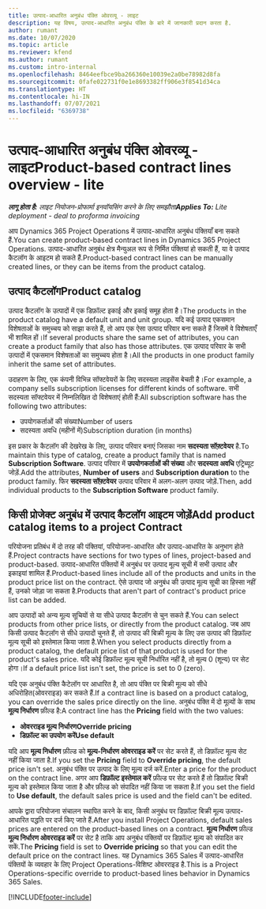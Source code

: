 ```yaml
---
title: उत्पाद-आधारित अनुबंध पंक्ति ओवरव्यू - लाइट
description: यह विषय, उत्पाद-आधारित अनुबंध पंक्ति के बारे में जानकारी प्रदान करता है.
author: rumant
ms.date: 10/07/2020
ms.topic: article
ms.reviewer: kfend
ms.author: rumant
ms.custom: intro-internal
ms.openlocfilehash: 8464eefbce9ba266360e10039e2a0be78982d8fa
ms.sourcegitcommit: 0fafe022731f0e1e8693382ff906e3f8541d34ca
ms.translationtype: HT
ms.contentlocale: hi-IN
ms.lasthandoff: 07/07/2021
ms.locfileid: "6369738"
---
```

# <a name="product-based-contract-lines-overview---lite"></a><span data-ttu-id="a2a6c-103">उत्पाद-आधारित अनुबंध पंक्ति ओवरव्यू - लाइट</span><span class="sxs-lookup"><span data-stu-id="a2a6c-103">Product-based contract lines overview - lite</span></span>

<span data-ttu-id="a2a6c-104">_**लागू होता है:** लाइट नियोजन-प्रोफार्मा इनवॉयसिंग करने के लिए समझौता_</span><span class="sxs-lookup"><span data-stu-id="a2a6c-104">_**Applies To:** Lite deployment - deal to proforma invoicing_</span></span>

<span data-ttu-id="a2a6c-105">आप Dynamics 365 Project Operations में उत्पाद-आधारित अनुबंध पंक्तियाँ बना सकते हैं.</span><span class="sxs-lookup"><span data-stu-id="a2a6c-105">You can create product-based contract lines in Dynamics 365 Project Operations.</span></span> <span data-ttu-id="a2a6c-106">उत्पाद-आधारित अनुबंध क्षेत्र मैन्युअल रूप से निर्मित पंक्तियां हो सकती हैं, या वे उत्पाद कैटलॉग के आइटम हो सकते हैं.</span><span class="sxs-lookup"><span data-stu-id="a2a6c-106">Product-based contract lines can be manually created lines, or they can be items from the product catalog.</span></span>

## <a name="product-catalog"></a><span data-ttu-id="a2a6c-107">उत्पाद कैटलॉग</span><span class="sxs-lookup"><span data-stu-id="a2a6c-107">Product catalog</span></span>

<span data-ttu-id="a2a6c-108">उत्पाद कैटलॉग के उत्पादों में एक डिफ़ॉल्ट इकाई और इकाई समूह होता है।</span><span class="sxs-lookup"><span data-stu-id="a2a6c-108">The products in the product catalog have a default unit and unit group.</span></span> <span data-ttu-id="a2a6c-109">यदि कई उत्पाद एकसमान विशेषताओं के समुच्चय को साझा करते हैं, तो आप एक ऐसा उत्पाद परिवार बना सकते हैं जिसमें वे विशेषताएँ भी शामिल हों।</span><span class="sxs-lookup"><span data-stu-id="a2a6c-109">If several products share the same set of attributes, you can create a product family that also has those attributes.</span></span> <span data-ttu-id="a2a6c-110">एक उत्पाद परिवार के सभी उत्पादों में एकसमान विशेषताओं का समुच्चय होता है।</span><span class="sxs-lookup"><span data-stu-id="a2a6c-110">All the products in one product family inherit the same set of attributes.</span></span>

<span data-ttu-id="a2a6c-111">उदाहरण के लिए, एक कंपनी विभिन्न सॉफ्टवेयरों के लिए सदस्यता लाइसेंस बेचती है।</span><span class="sxs-lookup"><span data-stu-id="a2a6c-111">For example, a company sells subscription licenses for different kinds of software.</span></span> <span data-ttu-id="a2a6c-112">सभी सदस्यता सॉफ्टवेयर में निम्नलिखित दो विशेषताएं होती हैं:</span><span class="sxs-lookup"><span data-stu-id="a2a6c-112">All subscription software has the following two attributes:</span></span>

- <span data-ttu-id="a2a6c-113">उपयोगकर्ताओं की संख्या</span><span class="sxs-lookup"><span data-stu-id="a2a6c-113">Number of users</span></span>
- <span data-ttu-id="a2a6c-114">सदस्यता अवधि (महीनों में)</span><span class="sxs-lookup"><span data-stu-id="a2a6c-114">Subscription duration (in months)</span></span>

<span data-ttu-id="a2a6c-115">इस प्रकार के कैटलॉग की देखरेख के लिए, उत्पाद परिवार बनाएं जिसका नाम **सदस्यता सॉफ़्टवेयर** है.</span><span class="sxs-lookup"><span data-stu-id="a2a6c-115">To maintain this type of catalog, create a product family that is named **Subscription Software**.</span></span> <span data-ttu-id="a2a6c-116">उत्पाद परिवार में **उपयोगकर्ताओं की संख्या** और **सदस्यता अवधि** एट्रिब्यूट जोड़ें.</span><span class="sxs-lookup"><span data-stu-id="a2a6c-116">Add the attributes, **Number of users** and **Subscription duration** to the product family.</span></span> <span data-ttu-id="a2a6c-117">फिर **सदस्यता सॉफ़्टवेयर** उत्पाद परिवार में अलग-अलग उत्पाद जोड़ें.</span><span class="sxs-lookup"><span data-stu-id="a2a6c-117">Then, add individual products to the **Subscription Software** product family.</span></span>

## <a name="add-product-catalog-items-to-a-project-contract"></a><span data-ttu-id="a2a6c-118">किसी प्रोजेक्ट अनुबंध में उत्पाद कैटलॉग आइटम जोडे़ं</span><span class="sxs-lookup"><span data-stu-id="a2a6c-118">Add product catalog items to a project Contract</span></span>

<span data-ttu-id="a2a6c-119">परियोजना प्रतिबंध में दो तरह की पंक्तियां, परियोजना-आधारित और उत्पाद-आधारित के अनुभाग होते हैं.</span><span class="sxs-lookup"><span data-stu-id="a2a6c-119">Project contracts have sections for two types of lines, project-based and product-based.</span></span> <span data-ttu-id="a2a6c-120">उत्पाद-आधारित पंक्तियों में अनुबंध पर उत्पाद मूल्य सूची में सभी उत्पाद और इकाइयां शामिल हैं.</span><span class="sxs-lookup"><span data-stu-id="a2a6c-120">Product-based lines include all of the products and units in the product price list on the contract.</span></span> <span data-ttu-id="a2a6c-121">ऐसे उत्पाद जो अनुबंध की उत्पाद मूल्य सूची का हिस्सा नहीं हैं, उनको जोड़ा जा सकता है.</span><span class="sxs-lookup"><span data-stu-id="a2a6c-121">Products that aren't part of contract's product price list can be added.</span></span>

<span data-ttu-id="a2a6c-122">आप उत्पादों को अन्य मूल्य सूचियों से या सीधे उत्पाद कैटलॉग से चुन सकते हैं.</span><span class="sxs-lookup"><span data-stu-id="a2a6c-122">You can select products from other price lists, or directly from the product catalog.</span></span> <span data-ttu-id="a2a6c-123">जब आप किसी उत्पाद कैटलॉग से सीधे उत्पादों चुनते हैं, तो उत्पाद की बिक्री मूल्य के लिए उस उत्पाद की डिफ़ॉल्ट मूल्य सूची को इस्तेमाल किया जाता है.</span><span class="sxs-lookup"><span data-stu-id="a2a6c-123">When you select products directly from a product catalog, the default price list of that product is used for the product's sales price.</span></span> <span data-ttu-id="a2a6c-124">यदि कोई डिफ़ॉल्ट मूल्य सूची निर्धारित नहीं है, तो मूल्य 0 (शून्य) पर सेट होगा।</span><span class="sxs-lookup"><span data-stu-id="a2a6c-124">If a default price list isn't set, the price is set to 0 (zero).</span></span>

<span data-ttu-id="a2a6c-125">यदि एक अनुबंध पंक्ति कैटेलॉग पर आधारित है, तो आप पंक्ति पर बिक्री मूल्य को सीधे अधिरोहित(ओवरराइड) कर सकते हैं.</span><span class="sxs-lookup"><span data-stu-id="a2a6c-125">If a contract line is based on a product catalog, you can override the sales price directly on the line.</span></span> <span data-ttu-id="a2a6c-126">अनुबंध पंक्ति में दो मूल्यों के साथ **मूल्य निर्धारण** फ़ील्ड है:</span><span class="sxs-lookup"><span data-stu-id="a2a6c-126">A contract line has the **Pricing** field with the two values:</span></span>

- <span data-ttu-id="a2a6c-127">**ओवरराइड मूल्य निर्धारण**</span><span class="sxs-lookup"><span data-stu-id="a2a6c-127">**Override pricing**</span></span>
- <span data-ttu-id="a2a6c-128">**डिफ़ॉल्ट का उपयोग करें**</span><span class="sxs-lookup"><span data-stu-id="a2a6c-128">**Use default**</span></span>

<span data-ttu-id="a2a6c-129">यदि आप **मूल्य निर्धारण** फ़ील्ड को **मूल्य-निर्धारण ओवरराइड करें** पर सेट करते हैं, तो डिफ़ॉल्ट मूल्य सेट नहीं किया जाता है.</span><span class="sxs-lookup"><span data-stu-id="a2a6c-129">If you set the **Pricing** field to **Override pricing**, the default price isn't set.</span></span> <span data-ttu-id="a2a6c-130">अनुबंध पंक्ति पर उत्पाद के लिए मूल्य दर्ज करें.</span><span class="sxs-lookup"><span data-stu-id="a2a6c-130">Enter a price for the product on the contract line.</span></span> <span data-ttu-id="a2a6c-131">अगर आप **डिफ़ॉल्ट इस्तेमाल करें** फ़ील्ड पर सेट करते हैं तो डिफ़ॉल्ट बिक्री मूल्य को इस्तेमाल किया जाता है और फ़ील्ड को संपादित नहीं किया जा सकता है.</span><span class="sxs-lookup"><span data-stu-id="a2a6c-131">If you set the field to **Use default**, the default sales price is used and the field can't be edited.</span></span>

<span data-ttu-id="a2a6c-132">आपके द्वारा परियोजना संचालन स्थापित करने के बाद, किसी अनुबंध पर डिफ़ॉल्ट बिक्री मूल्य उत्पाद-आधारित पद्धति पर दर्ज किए जाते हैं.</span><span class="sxs-lookup"><span data-stu-id="a2a6c-132">After you install Project Operations, default sales prices are entered on the product-based lines on a contract.</span></span> <span data-ttu-id="a2a6c-133">**मूल्य निर्धारण** फ़ील्ड **मूल्य निर्धारण ओवरराइड करें** पर सेट है ताकि आप अनुबंध पंक्तियों पर डिफ़ॉल्ट मूल्य को संपादित कर सकें.</span><span class="sxs-lookup"><span data-stu-id="a2a6c-133">The **Pricing** field is set to **Override pricing** so that you can edit the default price on the contract lines.</span></span> <span data-ttu-id="a2a6c-134">यह Dynamics 365 Sales में उत्पाद-आधारित पंक्तियों के व्यवहार के लिए Project Operations-विशिष्ट ओवरराइड है.</span><span class="sxs-lookup"><span data-stu-id="a2a6c-134">This is a Project Operations-specific override to product-based lines behavior in Dynamics 365 Sales.</span></span>


[!INCLUDE[footer-include](../../includes/footer-banner.md)]